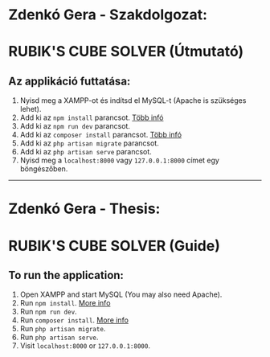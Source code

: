 # Zdenkó Gera - Szakdolgozat:
# RUBIK'S CUBE SOLVER (Útmutató)

## Az applikáció futtatása:
1. Nyisd meg a XAMPP-ot és indítsd el MySQL-t (Apache is szükséges lehet).
2. Add ki az `npm install` parancsot. [Több infó](https://docs.npmjs.com/cli/v10/commands/npm-install)
3. Add ki az `npm run dev` parancsot.
4. Add ki az `composer install` parancsot. [Több infó](https://gist.github.com/hootlex/da59b91c628a6688ceb1)
5. Add ki az `php artisan migrate` parancsot.
6. Add ki az `php artisan serve` parancsot.
7. Nyisd meg a `localhost:8000` vagy `127.0.0.1:8000` címet egy böngészőben.


---


# Zdenkó Gera - Thesis:
# RUBIK'S CUBE SOLVER (Guide)

## To run the application:
1. Open XAMPP and start MySQL (You may also need Apache).
2. Run `npm install`. [More info](https://docs.npmjs.com/cli/v10/commands/npm-install)
3. Run `npm run dev`.
4. Run `composer install`. [More info](https://gist.github.com/hootlex/da59b91c628a6688ceb1)
5. Run `php artisan migrate`.
6. Run `php artisan serve`.
7. Visit `localhost:8000` or `127.0.0.1:8000`.

